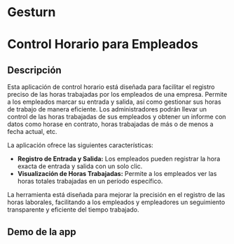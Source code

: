 # Gesturn

# Control Horario para Empleados

## Descripción

Esta aplicación de control horario está diseñada para facilitar el registro preciso de las horas trabajadas por los empleados de una empresa. Permite a los empleados marcar su entrada y salida, así como gestionar sus horas de trabajo de manera eficiente. Los administradores podrán llevar un control de las horas trabajadas de sus empleados y
obtener un informe con datos como horase en contrato, horas trabajadas de más o de menos a fecha actual, etc.

La aplicación ofrece las siguientes características:

- **Registro de Entrada y Salida:** Los empleados pueden registrar la hora exacta de entrada y salida con un solo clic.
- **Visualización de Horas Trabajadas:** Permite a los empleados ver las horas totales trabajadas en un período específico.

La herramienta está diseñada para mejorar la precisión en el registro de las horas laborales, facilitando a los empleados y empleadores un seguimiento transparente y eficiente del tiempo trabajado.

## Demo de la app


